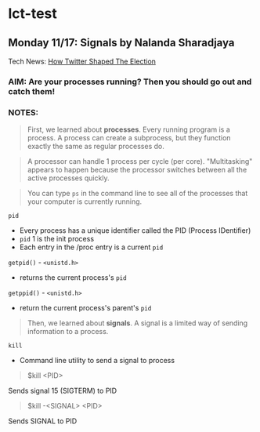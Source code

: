 # lct-test

## Monday 11/17: Signals by Nalanda Sharadjaya
Tech News: [How Twitter Shaped The Election](http://www.nytimes.com/2016/11/09/technology/for-election-day-chatter-twitter-ruled-social-media.html?ref=technology)

### AIM: Are your processes running? Then you should go out and catch them!

### NOTES: 
> First, we learned about **processes**. Every running program is a process. A process can create a subprocess, but they function exactly the same as regular processes do.

> A processor can handle 1 process per cycle (per core). "Multitasking" appears to happen because the processor switches between all the active processes quickly. 

> You can type `ps` in the command line to see all of the processes that your computer is currently running.

`pid`
* Every process has a unique identifier called the PID (Process IDentifier)
* `pid` 1 is the init process
* Each entry in the /proc entry is a current `pid`

`getpid()` - `<unistd.h>`
* returns the current process's `pid`

`getppid()` - `<unistd.h>`
* return the current process's parent's `pid`

> Then, we learned about **signals**. A signal is a limited way of sending information to a process.

`kill`
* Command line utility to send a signal to process
> $kill \<PID\>

Sends signal 15 (SIGTERM) to PID

> $kill -\<SIGNAL\> \<PID\>

Sends SIGNAL to PID
